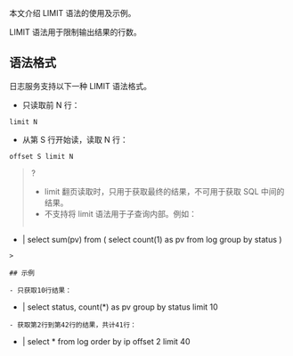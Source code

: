 本文介绍 LIMIT 语法的使用及示例。

LIMIT 语法用于限制输出结果的行数。

## 语法格式

日志服务支持以下一种 LIMIT 语法格式。

- 只读取前 N 行：
```
limit N
```
- 从第 S 行开始读，读取 N 行：
```
offset S limit N
```
>?
> - limit 翻页读取时，只用于获取最终的结果，不可用于获取 SQL 中间的结果。
> - 不支持将 limit 语法用于子查询内部。例如：
>```
* | select sum(pv) from 
(
select count(1) as pv from log group by status 
)
```
> 

## 示例

- 只获取10行结果：
```
* | select status, count(*) as pv group by status limit 10
```
- 获取第2行到第42行的结果，共计41行：
```
* | select * from log order by ip offset 2 limit 40
```

